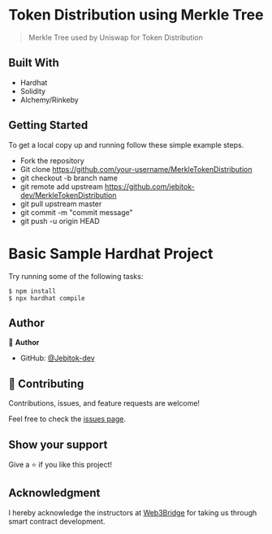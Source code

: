 # Token Distribution using Merkle Tree

> Merkle Tree used by Uniswap for Token Distribution


<!-- Additional description about the project and its features. -->

## Built With

- Hardhat
- Solidity
- Alchemy/Rinkeby

<!-- ## Live Demo -->

## Getting Started

To get a local copy up and running follow these simple example steps.

- Fork the repository
- Git clone https://github.com/your-username/MerkleTokenDistribution
- git checkout -b branch name
- git remote add upstream https://github.com/jebitok-dev/MerkleTokenDistribution
- git pull upstream master
- git commit -m "commit message"
- git push -u origin HEAD

# Basic Sample Hardhat Project

Try running some of the following tasks:

```shell
$ npm install
$ npx hardhat compile
```

## Author

👤 **Author**

- GitHub: [@Jebitok-dev](https://github.com/Jebitok-dev)

## 🤝 Contributing

Contributions, issues, and feature requests are welcome!

Feel free to check the [issues page](issues/).

## Show your support

Give a ⭐️ if you like this project!

## Acknowledgment

 I hereby acknowledge the instructors at [Web3Bridge](Web3Bridge.com) for taking us through smart contract development.